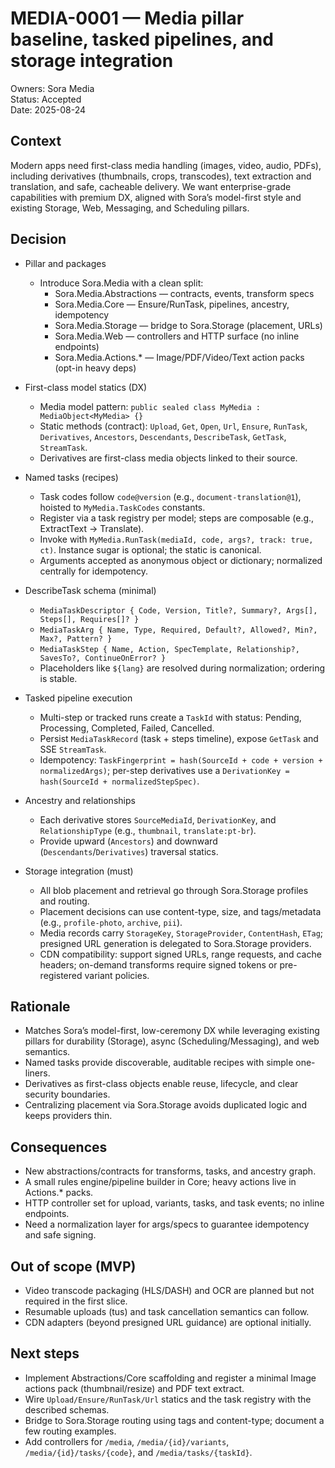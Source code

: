 ﻿# MEDIA-0001 — Media pillar baseline, tasked pipelines, and storage integration

Owners: Sora Media  
Status: Accepted  
Date: 2025-08-24

## Context

Modern apps need first-class media handling (images, video, audio, PDFs), including derivatives (thumbnails, crops, transcodes), text extraction and translation, and safe, cacheable delivery. We want enterprise-grade capabilities with premium DX, aligned with Sora’s model-first style and existing Storage, Web, Messaging, and Scheduling pillars.

## Decision

- Pillar and packages
  - Introduce Sora.Media with a clean split:
    - Sora.Media.Abstractions — contracts, events, transform specs
    - Sora.Media.Core — Ensure/RunTask, pipelines, ancestry, idempotency
    - Sora.Media.Storage — bridge to Sora.Storage (placement, URLs)
    - Sora.Media.Web — controllers and HTTP surface (no inline endpoints)
    - Sora.Media.Actions.* — Image/PDF/Video/Text action packs (opt-in heavy deps)

- First-class model statics (DX)
  - Media model pattern: `public sealed class MyMedia : MediaObject<MyMedia> {}`
  - Static methods (contract): `Upload`, `Get`, `Open`, `Url`, `Ensure`, `RunTask`, `Derivatives`, `Ancestors`, `Descendants`, `DescribeTask`, `GetTask`, `StreamTask`.
  - Derivatives are first-class media objects linked to their source.

- Named tasks (recipes)
  - Task codes follow `code@version` (e.g., `document-translation@1`), hoisted to `MyMedia.TaskCodes` constants.
  - Register via a task registry per model; steps are composable (e.g., ExtractText → Translate).
  - Invoke with `MyMedia.RunTask(mediaId, code, args?, track: true, ct)`. Instance sugar is optional; the static is canonical.
  - Arguments accepted as anonymous object or dictionary; normalized centrally for idempotency.

- DescribeTask schema (minimal)
  - `MediaTaskDescriptor { Code, Version, Title?, Summary?, Args[], Steps[], Requires[]? }`
  - `MediaTaskArg { Name, Type, Required, Default?, Allowed?, Min?, Max?, Pattern? }`
  - `MediaTaskStep { Name, Action, SpecTemplate, Relationship?, SavesTo?, ContinueOnError? }`
  - Placeholders like `${lang}` are resolved during normalization; ordering is stable.

- Tasked pipeline execution
  - Multi-step or tracked runs create a `TaskId` with status: Pending, Processing, Completed, Failed, Cancelled.
  - Persist `MediaTaskRecord` (task + steps timeline), expose `GetTask` and SSE `StreamTask`.
  - Idempotency: `TaskFingerprint = hash(SourceId + code + version + normalizedArgs)`; per-step derivatives use a `DerivationKey = hash(SourceId + normalizedStepSpec)`.

- Ancestry and relationships
  - Each derivative stores `SourceMediaId`, `DerivationKey`, and `RelationshipType` (e.g., `thumbnail`, `translate:pt-br`).
  - Provide upward (`Ancestors`) and downward (`Descendants`/`Derivatives`) traversal statics.

- Storage integration (must)
  - All blob placement and retrieval go through Sora.Storage profiles and routing.
  - Placement decisions can use content-type, size, and tags/metadata (e.g., `profile-photo`, `archive`, `pii`).
  - Media records carry `StorageKey`, `StorageProvider`, `ContentHash`, `ETag`; presigned URL generation is delegated to Sora.Storage providers.
  - CDN compatibility: support signed URLs, range requests, and cache headers; on-demand transforms require signed tokens or pre-registered variant policies.

## Rationale

- Matches Sora’s model-first, low-ceremony DX while leveraging existing pillars for durability (Storage), async (Scheduling/Messaging), and web semantics.
- Named tasks provide discoverable, auditable recipes with simple one-liners.
- Derivatives as first-class objects enable reuse, lifecycle, and clear security boundaries.
- Centralizing placement via Sora.Storage avoids duplicated logic and keeps providers thin.

## Consequences

- New abstractions/contracts for transforms, tasks, and ancestry graph.
- A small rules engine/pipeline builder in Core; heavy actions live in Actions.* packs.
- HTTP controller set for upload, variants, tasks, and task events; no inline endpoints.
- Need a normalization layer for args/specs to guarantee idempotency and safe signing.

## Out of scope (MVP)

- Video transcode packaging (HLS/DASH) and OCR are planned but not required in the first slice.
- Resumable uploads (tus) and task cancellation semantics can follow.
- CDN adapters (beyond presigned URL guidance) are optional initially.

## Next steps

- Implement Abstractions/Core scaffolding and register a minimal Image actions pack (thumbnail/resize) and PDF text extract.
- Wire `Upload/Ensure/RunTask/Url` statics and the task registry with the described schemas.
- Bridge to Sora.Storage routing using tags and content-type; document a few routing examples.
- Add controllers for `/media`, `/media/{id}/variants`, `/media/{id}/tasks/{code}`, and `/media/tasks/{taskId}`.
